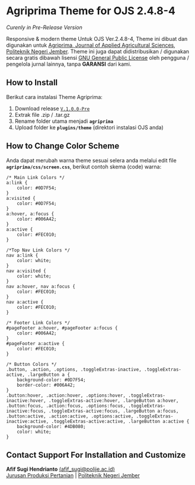 # Agriprima Theme for OJS 2.4.8-4

*Curenly in Pre-Release Version*

Responsive & modern theme Untuk OJS Ver.2.4.8-4, Theme ini dibuat dan digunakan untuk [Agriprima, Journal of Applied Agricultural Sciences](https://agriprima.polije.ac.id), [Politeknik Negeri Jember](https://www.polije.ac.id). Theme ini juga dapat didistribusikan / digunakan secara gratis dibawah lisensi [GNU General Public License](https://github.com/pkp/ojs/blob/master/docs/COPYING) oleh pengguna / pengelola jurnal lainnya, tanpa **GARANSI** dari kami.

## How to Install

Berikut cara instalasi Theme Agriprima:
1. Download release [`V.1.0.0-Pre`](https://github.com/JPPPOLIJE/agriprima/releases/)
2. Extrak file .zip / .tar.gz 
3. Rename folder utama menjadi **`agriprima`**
4. Upload folder ke **`plugins/theme`** (direktori instalasi OJS anda)

## How to Change Color Scheme  

Anda dapat merubah warna theme sesuai selera anda melalui edit file **`agriprima/css/screen.css`**, berikut contoh skema (code) warna:

```
/* Main Link Colors */
a:link {
	color: #0D7F54;
}
a:visited {
	color: #0D7F54;
}
a:hover, a:focus {
	color: #006A42;
}
a:active {
	color: #FEC010;
}

/*Top Nav Link Colors */
nav a:link {
	color: white;
}
nav a:visited {
	color: white;
}
nav a:hover, nav a:focus { 
	color: #FEC010;
} 
nav a:active {
	color: #FEC010;
}

/* Footer Link Colors */
#pageFooter a:hover, #pageFooter a:focus {
	color: #006A42;
}
#pageFooter a:active { 
	color: #FEC010;
}

/* Button Colors */
.button, .action, .options, .toggleExtras-inactive, .toggleExtras-active, .largeButton a {
	background-color: #0D7F54;
	border-color: #006A42;
}
.button:hover, .action:hover, .options:hover, .toggleExtras-inactive:hover, .toggleExtras-active:hover, .largeButton a:hover,
.button:focus, .action:focus, .options:focus, .toggleExtras-inactive:focus, .toggleExtras-active:focus, .largeButton a:focus,
.button:active, .action:active, .options:active, .toggleExtras-inactive:active, .toggleExtras-active:active, .largeButton a:active {
	background-color: #4DB080;
	color: white;
}
```
## Contact Support For Installation and Customize

**Afif Sugi Hendrianto** [(afif_sugi@polije.ac.id)](mailto:afif_sugi@polije.ac.id)\
[Jurusan Produksi Pertanian](https://jpp.polije.ac.id) | [Politeknik Negeri Jember](https://www.polije.ac.id)
